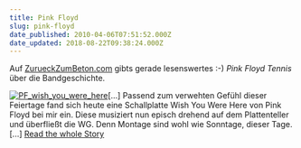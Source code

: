```yaml
---
title: Pink Floyd
slug: pink-floyd
date_published: 2010-04-06T07:51:52.000Z
date_updated: 2018-08-22T09:38:24.000Z
---
```


Auf [ZurueckZumBeton.com](http://zurueckzumbeton.com/?p=10927) gibts gerade lesenswertes :-) *Pink Floyd Tennis* über die Bandgeschichte.

[![PF_wish_you_were_here](//picdump.thafaker.de/2010/04/PF_wish_you_were_here-150x150.jpg)](http://picdump.thafaker.de/2010/04/PF_wish_you_were_here.jpg)[...] Passend zum verwehten Gefühl dieser Feiertage fand sich heute eine Schallplatte Wish You Were Here von Pink Floyd bei mir ein. Diese musiziert nun episch drehend auf dem Plattenteller und überfließt die WG. Denn Montage sind wohl wie Sonntage, dieser Tage. [...] [Read the whole Story](http://zurueckzumbeton.com/?p=10927)
